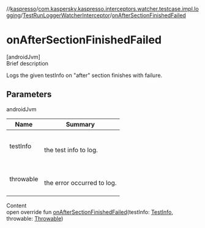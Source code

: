 //[kaspresso](../../index.md)/[com.kaspersky.kaspresso.interceptors.watcher.testcase.impl.logging](../index.md)/[TestRunLoggerWatcherInterceptor](index.md)/[onAfterSectionFinishedFailed](on-after-section-finished-failed.md)



# onAfterSectionFinishedFailed  
[androidJvm]  
Brief description  


Logs the given testInfo on "after" section finishes with failure.



## Parameters  
  
androidJvm  
  
|  Name|  Summary| 
|---|---|
| testInfo| <br><br>the test info to log.<br><br>
| throwable| <br><br>the error occurred to log.<br><br>
  
  
Content  
open override fun [onAfterSectionFinishedFailed](on-after-section-finished-failed.md)(testInfo: [TestInfo](../../com.kaspersky.kaspresso.testcases.models.info/-test-info/index.md), throwable: [Throwable](https://kotlinlang.org/api/latest/jvm/stdlib/kotlin/-throwable/index.html))  



